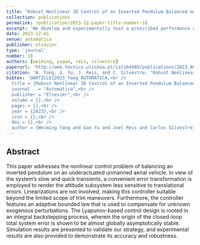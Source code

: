 ```yaml
---
title: "Robust Nonlinear 3D Control of an Inverted Pendulum Balanced on a Quadrotor"
collection: publications
permalink: /publication/2023-12-paper-title-number-18
excerpt: 'We develop and experimentally test a prescribed performance control methodology for trajectory tracking of underactuated autonomous aerial vehicles under unknown time-varying disturbances.'
date: 2023-12-01
venue: automatica
publisher: elsevier
type: 'journal'
number: 18
authors: [weiming, yugan, reis, silvestre]
paperurl: 'http://web.tecnico.ulisboa.pt/ist164985/publications/2023_AUTOMATICA_Robust_Nonlinear_3D_Control_of_an_Inverted_Pendulum_Balanced_on_a_Quadrotor.pdf'
citation: 'W. Yang, G. Yu, J. Reis, and C. Silvestre, "Robust Nonlinear 3D Control of an Inverted Pendulum Balanced on a Quadrotor," Automatica, 2023. (in press)'
bibtex: '@ARTICLE{2023_Yang_AUTOMATICA,<br />
  title = {Robust Nonlinear 3D Control of an Inverted Pendulum Balanced on a Quadrotor},<br />
  journal   = "Automatica",<br />
  publisher = "Elsevier",<br />
  volume = {},<br />
  pages = {},<br />
  year = {2023},<br />
  issn = {},<br />
  doi = {},<br />
  author = {Weiming Yang and Gan Yu and Joel Reis and Carlos Silvestre}'
---
```

**Abstract**
---
This paper addresses the nonlinear control problem of balancing an inverted pendulum on an underactuated unmanned aerial vehicle.
In view of the system’s slow and quick transients, a convenient error transformation is employed to render the attitude subsystem less sensitive to translational errors.
Linearizations are not involved, making this controller suitable beyond the limited scope of trim maneuvers.
Furthermore, the controller features an adaptive bounded law that is used to compensate for unknown exogenous perturbations.
The Lyapunov-based control design is rooted in an integral backstepping process, wherein the origin of the closed-loop total system error is shown to be almost globally asymptotically stable.
Simulation results are presented to validate our strategy, and experimental results are also provided to demonstrate its accuracy and robustness.